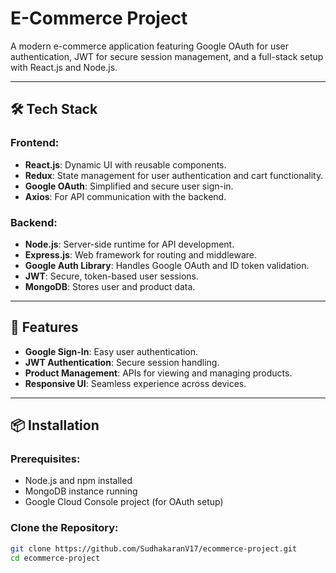 # E-Commerce Project

A modern e-commerce application featuring Google OAuth for user authentication, JWT for secure session management, and a full-stack setup with React.js and Node.js.

---

## 🛠️ Tech Stack

### Frontend:
- **React.js**: Dynamic UI with reusable components.
- **Redux**: State management for user authentication and cart functionality.
- **Google OAuth**: Simplified and secure user sign-in.
- **Axios**: For API communication with the backend.

### Backend:
- **Node.js**: Server-side runtime for API development.
- **Express.js**: Web framework for routing and middleware.
- **Google Auth Library**: Handles Google OAuth and ID token validation.
- **JWT**: Secure, token-based user sessions.
- **MongoDB**: Stores user and product data.

---

## 🚀 Features

- **Google Sign-In**: Easy user authentication.
- **JWT Authentication**: Secure session handling.
- **Product Management**: APIs for viewing and managing products.
- **Responsive UI**: Seamless experience across devices.

---

## 📦 Installation

### Prerequisites:
- Node.js and npm installed
- MongoDB instance running
- Google Cloud Console project (for OAuth setup)

### Clone the Repository:
```bash
git clone https://github.com/SudhakaranV17/ecommerce-project.git
cd ecommerce-project
